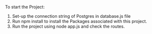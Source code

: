 To start the Project:
1. Set-up the connection string of Postgres in database.js file
2. Run npm install to install the Packages associated with this project.
3. Run the project using node app.js and check the routes.
